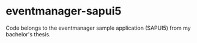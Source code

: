 # eventmanager-sapui5
Code belongs to the eventmanager sample application (SAPUI5) from my bachelor's thesis.
